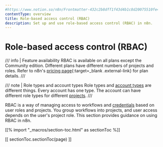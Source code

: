 ```yaml
---
#https://www.notion.so/n8n/Frontmatter-432c2b8dff1f43d4b1c8d20075510fe4
contentType: overview
title: Role-based access control (RBAC)
description: Set up and use role-based access control (RBAC) in n8n.
---
```


# Role-based access control (RBAC)

/// info | Feature availability
RBAC is available on all plans except the Community edition. Different plans have different numbers of projects and roles. Refer to n8n's [pricing page](https://n8n.io/pricing/){:target=_blank .external-link} for plan details.
///

/// note | Role types and account types
Role types and [account types](/user-management/account-types.md) are different things. Every account has one type. The account can have different role types for different [projects](/user-management/rbac/projects.md).
///

RBAC is a way of managing access to workflows and [credentials](/glossary.md#credential-n8n) based on user roles and projects. You group workflows into projects, and user access depends on the user's project role. This section provides guidance on using RBAC in n8n.

[[% import "_macros/section-toc.html" as sectionToc %]]

[[ sectionToc.sectionToc(page) ]]





